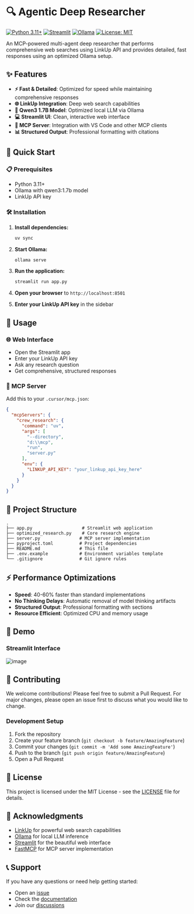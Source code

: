 # 🔍 Agentic Deep Researcher

[![Python 3.11+](https://img.shields.io/badge/Python-3.11+-blue.svg)](https://www.python.org/downloads/)
[![Streamlit](https://img.shields.io/badge/Streamlit-FF4B4B?logo=streamlit&logoColor=white)](https://streamlit.io/)
[![Ollama](https://img.shields.io/badge/Ollama-000000?logo=ollama&logoColor=white)](https://ollama.ai/)
[![License: MIT](https://img.shields.io/badge/License-MIT-yellow.svg)](https://opensource.org/licenses/MIT)

An MCP-powered multi-agent deep researcher that performs comprehensive web searches using LinkUp API and provides detailed, fast responses using an optimized Ollama setup.

## ✨ Features

- **⚡ Fast & Detailed**: Optimized for speed while maintaining comprehensive responses
- **🌐 LinkUp Integration**: Deep web search capabilities  
- **🤖 Qwen3 1.7B Model**: Optimized local LLM via Ollama
- **💻 Streamlit UI**: Clean, interactive web interface
- **🔧 MCP Server**: Integration with VS Code and other MCP clients
- **📊 Structured Output**: Professional formatting with citations

## 🚀 Quick Start

### 📋 Prerequisites
- Python 3.11+
- Ollama with qwen3:1.7b model
- LinkUp API key

### 🛠️ Installation

1. **Install dependencies:**
   ```bash
   uv sync
   ```

2. **Start Ollama:**
   ```bash
   ollama serve
   ```

3. **Run the application:**
   ```bash
   streamlit run app.py
   ```

4. **Open your browser** to `http://localhost:8501`

5. **Enter your LinkUp API key** in the sidebar

## 📖 Usage

### 🌐 Web Interface
- Open the Streamlit app
- Enter your LinkUp API key
- Ask any research question
- Get comprehensive, structured responses

### 🔧 MCP Server
Add this to your `.cursor/mcp.json`:

```json
{
  "mcpServers": {
    "crew_research": {
      "command": "uv",
      "args": [
        "--directory",
        "d:\\mcp",
        "run",
        "server.py"
      ],
      "env": {
        "LINKUP_API_KEY": "your_linkup_api_key_here"
      }
    }
  }
}
```

## 📁 Project Structure

```
.
├── app.py                   # Streamlit web application
├── optimized_research.py    # Core research engine
├── server.py               # MCP server implementation
├── pyproject.toml          # Project dependencies
├── README.md               # This file
├── .env.example            # Environment variables template
└── .gitignore              # Git ignore rules
```

## ⚡ Performance Optimizations

- **Speed**: 40-60% faster than standard implementations
- **No Thinking Delays**: Automatic removal of model thinking artifacts
- **Structured Output**: Professional formatting with sections
- **Resource Efficient**: Optimized CPU and memory usage

## 📸 Demo

### Streamlit Interface
![image](https://github.com/user-attachments/assets/108c065a-dcda-4a0c-baf9-b43506b42f1a)



## 🤝 Contributing

We welcome contributions! Please feel free to submit a Pull Request. For major changes, please open an issue first to discuss what you would like to change.

### Development Setup
1. Fork the repository
2. Create your feature branch (`git checkout -b feature/AmazingFeature`)
3. Commit your changes (`git commit -m 'Add some AmazingFeature'`)
4. Push to the branch (`git push origin feature/AmazingFeature`)
5. Open a Pull Request

## 📄 License

This project is licensed under the MIT License - see the [LICENSE](LICENSE) file for details.

## 🙏 Acknowledgments

- [LinkUp](https://linkup.so/) for powerful web search capabilities
- [Ollama](https://ollama.ai/) for local LLM inference
- [Streamlit](https://streamlit.io/) for the beautiful web interface
- [FastMCP](https://github.com/jlowin/fastmcp) for MCP server implementation

## 📞 Support

If you have any questions or need help getting started:
- Open an [issue](https://github.com/yourusername/agentic-deep-researcher/issues)
- Check the [documentation](README.md)
- Join our [discussions](https://github.com/yourusername/agentic-deep-researcher/discussions)
